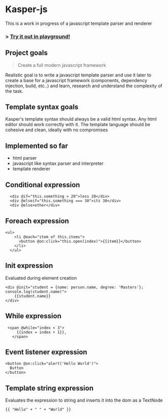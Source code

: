 # Kasper-js

This is a work in progress of a javascript template parser and renderer

### > [Try it out in playground!](https://eugenioenko.github.io/kasper-js/live/)

## Project goals

> Create a full modern javascript framework

Realistic goal is to write a javascript template parser and use it later to create a base for a javascript framework (components, dependency injection, build, etc..) and learn, research and understand the complexity of the task.

## Template syntax goals

Kasper's template syntax should always be a valid html syntax. Any html editor should work correctly with it.
The template language should be cohesive and clean, ideally with no compromises

## Implemented so far

- html parser
- javascript like syntax parser and interpreter
- template renderer

## Conditional expression

```
  <div @if="this.something > 20">less 20</div>
  <div @elseif="this.something === 30">its 30</div>
  <div @else>other</div>
```

## Foreach expression

```
<ul>
    <li @each="item of this.items">
      <button @on:click="this.open(index)">{{item}}</button>
    </li>
  </ul>
```

## Init expression

Evaluated during element creation

```
<div @init="student = {name: person.name, degree: 'Masters'}; console.log(student.name)">
    {{student.name}}
</div>
```

## While expression

```
 <span @while="index < 3">
     {{index = index + 1}},
   </span>
```

## Event listener expression

```
<button @on:click="alert('Hello World')">
  Button
</button>
```

## Template string expression

Evaluates the expression to string and inserts it into the dom as a TextNode

```
{{ "Hello" + " " + "World" }}
```

